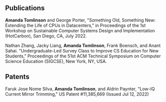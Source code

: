 ## Publications

**Amanda Tomlinson** and George Porter, "Something Old, Something New: Extending the Life of CPUs in Datacenters," in Proceedings of the 1st Workshop on Sustainable Computer Systems Design and Implementation (HotCarbon), San Diego, CA, July 2022.

Nathan Zhang, Jacky Liang, **Amanda Tomlinson**, Frank Boensch, and Anant Sahai. "Undergraduate-Led Survey Class to Improve CS Education for New Students," Proceedings of the 51st ACM Technical Symposium on Computer Science Education (SIGCSE), New York, NY, USA.

## Patents

Faruk Jose Nome Silva, **Amanda Tomlinson**, and Aldrin Paynter, "Low-IQ Current Mirror Trimming," US Patent #11,385,669 (Issued Jul 12, 2022)
